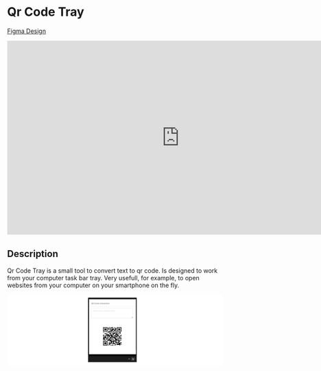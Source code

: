 # Qr Code Tray


[Figma Design](http://github.com)

<iframe style="border: 1px solid rgba(0, 0, 0, 0.1);" width="800" height="450" src="https://www.figma.com/embed?embed_host=share&url=https%3A%2F%2Fwww.figma.com%2Ffile%2FP8LXbsKrmPHXHVrxjW5MSr%2FQrCodeTool-Tray%3Fnode-id%3D0%253A1&chrome=DOCUMENTATION" allowfullscreen></iframe>

## Description

Qr Code Tray is a small tool to convert text to qr code. Is designed to work from your computer task bar tray. Very usefull, for example, to open websites from your computer on your smartphone on the fly.



![Main ScreenShot](/README.assets/screenshot.png)